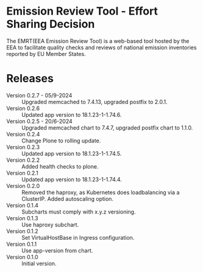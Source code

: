 # Emission Review Tool - Effort Sharing Decision

The EMRT(EEA Emission Review Tool) is a web-based tool hosted by the EEA to facilitate quality checks and reviews of national emission inventories reported by EU Member States.

# Releases

<dl>

  <dt>Version 0.2.7 - 05/9-2024</dt>
  <dd>Upgraded memcached to 7.4.13, upgraded postfix to 2.0.1.</dd>

  <dt>Version 0.2.6</dt>
  <dd>Updated app version to 18.1.23-1-1.74.6.</pp>

  <dt>Version 0.2.5 - 20/6-2024</dt>
  <dd>Upgraded memcached chart to 7.4.7, upgraded postfix chart to 1.1.0.</dd>

  <dt>Version 0.2.4</dt>
  <dd>Change Plone to rolling update.</dd>

  <dt>Version 0.2.3</dt>
  <dd>Updated app version to 18.1.23-1-1.74.5.</pp>

  <dt>Version 0.2.2</dt>
  <dd>Added health checks to plone.</pp>

  <dt>Version 0.2.1</dt>
  <dd>Updated app version to 18.1.23-1-1.74.4.</dd>

  <dt>Version 0.2.0</dt>
  <dd>Removed the haproxy, as Kubernetes does loadbalancing via a ClusterIP.
      Added autoscaling option.</dd>

  <dt>Version 0.1.4</dt>
  <dd>Subcharts must comply with x.y.z versioning.</dd>

  <dt>Version 0.1.3</dt>
  <dd>Use haproxy subchart.</dd>

  <dt>Version 0.1.2</dt>
  <dd>Set VirtualHostBase in Ingress configuration. </dd>

  <dt>Version 0.1.1</dt>
  <dd>Use app-version from chart.</dd>

  <dt>Version 0.1.0</dt>
  <dd>Initial version.</dd>

</dl>

